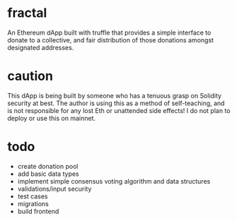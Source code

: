# fractal
An Ethereum dApp built with truffle that provides a simple interface to donate to a collective, and fair distribution of those donations amongst designated addresses.

# caution
This dApp is being built by someone who has a tenuous grasp on Solidity security at best.  The author is using this as a method of self-teaching, and is not 
responsible for any lost Eth or unattended side effects!  I do not plan to deploy or use this on mainnet.  

# todo
*  create donation pool
*  add basic data types
*  implement simple consensus voting algorithm  and data structures
*  validations/input security
*  test cases
*  migrations
*  build frontend

